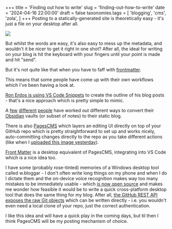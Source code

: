 +++
title = 'Finding out how to write'
slug = 'finding-out-how-to-write'
date = '2024-04-16 22:00:00'
draft = false
taxonomies.tags = [
	'blogging',
	'cms',
	'zola',
]
+++
Posting to a statically-generated site is theoretically easy - it's just a file on your desktop after all.

![](/images/2024/04/pens.jpg)

But whilst the words are easy, it's also easy to mess up the metadata, and wouldn't it be nicer to get it right in one shot? After all, the ideal for writing on your blog is hit the keyboard with your fingers until your point is made and hit "send".

But it's not quite like that when you have to faff with [frontmatter](https://daily-dev-tips.com/posts/what-exactly-is-frontmatter/).

This means that some people have come up with their own workflows which I've been having a look at.

[Ron Erdos is using VS Code Snippets](%5Bhttps://moonbooth.cohttps://moonbooth.com/hugo/blog-post-workflow/) to create the outline of his blog posts - that's a nice approach which is pretty simple to mimic.

A [few](%5Bhttps://github.com/https://github.com/devidw/obsidian-to-hugo) [different](%5Bhttps://blog.marco.https://blog.marco.ninja/posts/2023/08/25/my-publishing-pipeline/) [people](https://github.com/dashedstripes/obsidian-to-hugo) have worked out different ways to convert their [Obsidian](https://obsidian.md/) vaults (or subset of notes) to their static blog.

There is also [PagesCMS](https://pagescms.org/) which layers an editing UI directly on top of your GitHub repo which is pretty straightforward to set up and works nicely, auto-committing changes directly to the repo as you take different actions (like when I [uploaded this image yesterday](%5Bhttps://github.com/pipwilson/blog/commit/8a79b30d8701177d2bhttps://github.com/pipwilson/blog/commit/8a79b30d8701177d2bfb369767103a18b97007a8)).

[Front Matter](https://frontmatter.codes/) is a desktop equivalent of PagesCMS, integrating into VS Code which is a nice idea too.

I have some (probably rose-tinted) memories of a Windows desktop tool called w.bloggar - I don't often write long things on my phone and when I do I dictate them and the on-device voice recognition makes way too many mistakes to be immediately usable - which [is now open source](https://github.com/lvcabral/w.bloggar) and makes me wonder how feasible it would be to write a quick cross-platform desktop tool that does the same thing for my blog. After all, [the GitHub REST API exposes the raw Git objects](%5Bhhttps://docs.github.com/en/rest/git?apiVersion=2022-11-28) which can be written directly - i.e. you wouldn't even need a local clone of your repo, just the correct authentication.

I like this idea and will have a quick play in the coming days, but til then I think PagesCMS will be my posting mechanism of choice.